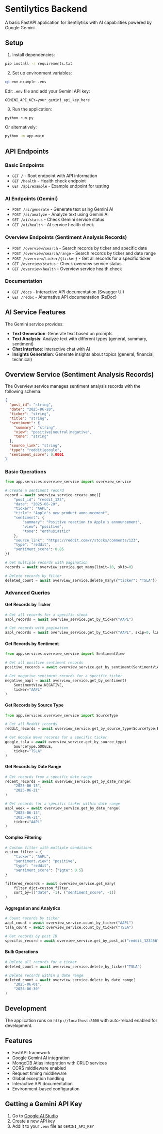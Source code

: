 # Sentilytics Backend

A basic FastAPI application for Sentilytics with AI capabilities powered by Google Gemini.

## Setup

1. Install dependencies:
```bash
pip install -r requirements.txt
```

2. Set up environment variables:
```bash
cp env.example .env
```
Edit `.env` file and add your Gemini API key:
```env
GEMINI_API_KEY=your_gemini_api_key_here
```

3. Run the application:
```bash
python run.py
```

Or alternatively:
```bash
python -m app.main
```

## API Endpoints

### Basic Endpoints
- `GET /` - Root endpoint with API information
- `GET /health` - Health check endpoint
- `GET /api/example` - Example endpoint for testing

### AI Endpoints (Gemini)
- `POST /ai/generate` - Generate text using Gemini AI
- `POST /ai/analyze` - Analyze text using Gemini AI
- `GET /ai/status` - Check Gemini service status
- `GET /ai/health` - AI service health check

### Overview Endpoints (Sentiment Analysis Records)
- `POST /overview/search` - Search records by ticker and specific date
- `POST /overview/search/range` - Search records by ticker and date range
- `POST /overview/ticker/{ticker}` - Get all records for a specific ticker
- `GET /overview/status` - Check overview service status
- `GET /overview/health` - Overview service health check

### Documentation
- `GET /docs` - Interactive API documentation (Swagger UI)
- `GET /redoc` - Alternative API documentation (ReDoc)

## AI Service Features

The Gemini service provides:
- **Text Generation**: Generate text based on prompts
- **Text Analysis**: Analyze text with different types (general, summary, sentiment)
- **Chat Interface**: Interactive chat with AI
- **Insights Generation**: Generate insights about topics (general, financial, technical)

## Overview Service (Sentiment Analysis Records)

The Overview service manages sentiment analysis records with the following schema:

```json
{
  "post_id": "string",
  "date": "2025-06-20",
  "ticker": "string",
  "title": "string",
  "sentiment": {
    "summary": "string",
    "view": "positive|neutral|negative",
    "tone": "string"
  },
  "source_link": "string",
  "type": "reddit|google",
  "sentiment_score": 0.0001
}
```

### Basic Operations

```python
from app.services.overview_service import overview_service

# Create a sentiment record
record = await overview_service.create_one({
    "post_id": "reddit_123",
    "date": "2025-06-20",
    "ticker": "AAPL",
    "title": "Apple's new product announcement",
    "sentiment": {
        "summary": "Positive reaction to Apple's announcement",
        "view": "positive",
        "tone": "enthusiastic"
    },
    "source_link": "https://reddit.com/r/stocks/comments/123",
    "type": "reddit",
    "sentiment_score": 0.85
})

# Get multiple records with pagination
records = await overview_service.get_many(limit=10, skip=0)

# Delete records by filter
deleted_count = await overview_service.delete_many({"ticker": "TSLA"})
```

### Advanced Queries

#### Get Records by Ticker
```python
# Get all records for a specific stock
aapl_records = await overview_service.get_by_ticker("AAPL")

# Get records with pagination
aapl_records = await overview_service.get_by_ticker("AAPL", skip=0, limit=50)
```

#### Get Records by Sentiment
```python
from app.services.overview_service import SentimentView

# Get all positive sentiment records
positive_records = await overview_service.get_by_sentiment(SentimentView.POSITIVE)

# Get negative sentiment records for a specific ticker
negative_aapl = await overview_service.get_by_sentiment(
    SentimentView.NEGATIVE, 
    ticker="AAPL"
)
```

#### Get Records by Source Type
```python
from app.services.overview_service import SourceType

# Get all Reddit records
reddit_records = await overview_service.get_by_source_type(SourceType.REDDIT)

# Get Google News records for a specific ticker
google_tsla = await overview_service.get_by_source_type(
    SourceType.GOOGLE, 
    ticker="TSLA"
)
```

#### Get Records by Date Range
```python
# Get records from a specific date range
recent_records = await overview_service.get_by_date_range(
    "2025-06-15", 
    "2025-06-21"
)

# Get records for a specific ticker within date range
aapl_week = await overview_service.get_by_date_range(
    "2025-06-15", 
    "2025-06-21", 
    ticker="AAPL"
)
```

#### Complex Filtering
```python
# Custom filter with multiple conditions
custom_filter = {
    "ticker": "AAPL",
    "sentiment.view": "positive",
    "type": "reddit",
    "sentiment_score": {"$gte": 0.5}
}

filtered_records = await overview_service.get_many(
    filter_dict=custom_filter,
    sort_by=[("date", -1), ("sentiment_score", -1)]
)
```

#### Aggregation and Analytics
```python
# Count records by ticker
aapl_count = await overview_service.count_by_ticker("AAPL")
tsla_count = await overview_service.count_by_ticker("TSLA")

# Get records by post ID
specific_record = await overview_service.get_by_post_id("reddit_123456")
```

#### Bulk Operations
```python
# Delete all records for a ticker
deleted_count = await overview_service.delete_by_ticker("TSLA")

# Delete records within a date range
deleted_count = await overview_service.delete_by_date_range(
    "2025-06-01", 
    "2025-06-30"
)
```
## Development

The application runs on `http://localhost:8000` with auto-reload enabled for development.

## Features

- FastAPI framework
- Google Gemini AI integration
- MongoDB Atlas integration with CRUD services
- CORS middleware enabled
- Request timing middleware
- Global exception handling
- Interactive API documentation
- Environment-based configuration

## Getting a Gemini API Key

1. Go to [Google AI Studio](https://makersuite.google.com/app/apikey)
2. Create a new API key
3. Add it to your `.env` file as `GEMINI_API_KEY` 